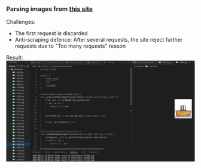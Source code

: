 ### Parsing images from [this site](https://www.fragrantica.ru)

Challenges:
* The first request is discarded
* Anti-scraping defence: After several requests, the site reject further requests due to "Too many requests" reason

Result:
![Image loading...](screenshot.png)